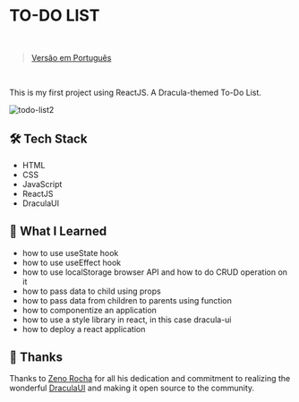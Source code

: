 # TO-DO LIST

<br>

> [Versão em Português](README_ptbr.md)

<br>

This is my first project using ReactJS. A Dracula-themed To-Do List.

![todo-list2](https://user-images.githubusercontent.com/104602223/201170732-04bad584-3236-43b3-a487-c5a570ab6424.png)

## 🛠 Tech Stack 

- HTML
- CSS
- JavaScript
- ReactJS
- DraculaUI

## 📖 What I Learned

- how to use useState hook
- how to use useEffect hook
- how to use localStorage browser API and how to do CRUD operation on it
- how to pass data to child using props
- how to pass data from children to parents using function
- how to componentize an application
- how to use a style library in react, in this case dracula-ui
- how to deploy a react application

## 🤝 Thanks
Thanks to [Zeno Rocha](https://zenorocha.com/) for all his dedication and commitment to realizing the wonderful [DraculaUI](https://ui.draculatheme.com/) and making it open source to the community.
